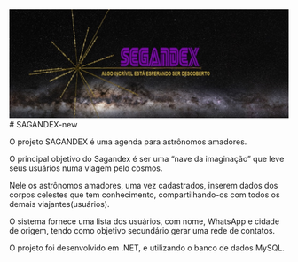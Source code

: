 <img src=logo.jpg/>
# SAGANDEX-new

O projeto SAGANDEX é uma agenda para astrônomos amadores. 

O principal objetivo do Sagandex é ser uma “nave da imaginação” que leve seus usuários numa viagem pelo cosmos. 

Nele os astrônomos amadores, uma vez cadastrados, inserem dados dos corpos celestes que tem conhecimento, compartilhando-os com todos os demais viajantes(usuários). 

O sistema fornece uma lista dos usuários, com nome, WhatsApp e cidade de origem, tendo como objetivo secundário gerar uma rede de contatos.

O projeto foi desenvolvido em .NET, e utilizando o banco de dados MySQL.
